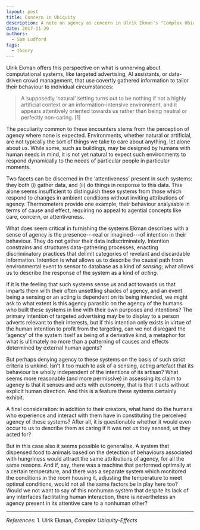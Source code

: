 ```yaml
---
layout: post
title: Concern in Ubiquity
description: A note on agency as concern in Ulrik Ekman's "Complex Ubiquity-Effects"
date: 2017-11-29
authors:
  - Sam Ludford
tags:
  - theory
---
```


Ulrik Ekman offers this perspective on what is unnerving about computational systems, like targeted advertising, AI assistants, or data-driven crowd management, that use covertly gathered information to tailor their behaviour to individual circumstances:

> A supposedly ‘natural’ setting turns out to be nothing if not a highly artificial context or an information-intensive environment, and it appears attentively oriented towards us rather than being neutral or perfectly non-caring. [1]

The peculiarity common to these encounters stems from the perception of agency where none is expected. Environments, whether natural or artificial, are not typically the sort of things we take to care about anything, let alone about us. While some, such as buildings, may be designed by humans with human needs in mind, it is not yet natural to expect such environments to respond dynamically to the needs of particular people in particular moments.

Two facets can be discerned in the ‘attentiveness’ present in such systems: they both (i) gather data, and (ii) do things in response to this data. This alone seems insufficient to distinguish these systems from those which respond to changes in ambient conditions without inviting attributions of agency. Thermometers provide one example, their behaviour analysable in terms of cause and effect, requiring no appeal to agential concepts like care, concern, or attentiveness.

What does seem critical in furnishing the systems Ekman describes with a sense of agency is the presence---real or imagined---of intention in their behaviour. They do not gather their data indiscriminately. Intention constrains and structures data-gathering processes, enacting discriminatory practices that delimit categories of revelant and discardable information. Intention is what allows us to describe the causal path from environmental event to sensor to database as a kind of <i>sensing</i>; what allows us to describe the response of the system as a kind of <i>acting</i>.

If it is the feeling that such systems sense us and act towards us that imparts them with their often unsettling shades of agency, and an event being a sensing or an acting is dependent on its being intended, we might ask to what extent is this agency parasitic on the agency of the humans who built these systems in line with their own purposes and intentions? The primary intention of targeted advertising may be to display to a person adverts relevant to their interests, but if this intention only exists in virtue of the human intention to profit from the targeting, can we not disregard the ‘agency’ of the system itself as being of a derivative kind, a metaphor for what is ultimately no more than a patterning of causes and effects determined by external human agents?

But perhaps denying agency to these systems on the basis of such strict criteria is unkind. Isn’t it too much to ask of a sensing, acting artefact that its behaviour be wholly independent of the intentions of its artisan? What seems more reasonable (and more permissive) in assessing its claim to agency is that it senses and acts with <i>autonomy</i>, that is that it acts without explicit human direction. And this is a feature these systems certainly exhibit.

A final consideration: in addition to their creators, what hand do the humans who experience and interact with them have in constituting the perceived agency of these systems? After all, it is questionable whether it would even occur to us to describe them as caring if it was not <i>us</i> they sensed, <i>us</i> they acted for?

But in this case also it seems possible to generalise. A system that dispensed food to animals based on the detection of behaviours associated with hungriness would attract the same attributions of agency, for all the same reasons. And if, say, there was a machine that performed optimally at a certain temperature, and there was a separate system which monitored the conditions in the room housing it, adjusting the temperature to meet optimal conditions, would not all the same factors be in play here too? Would we not want to say of this nonhuman system that despite its lack of any interfaces facilitating human interaction, there is nevertheless an agency present in its attentive care to a nonhuman other?

<hr>
<i>References:</i>
1. Ulrik Ekman, <i>Complex Ubiquity-Effects</i>
